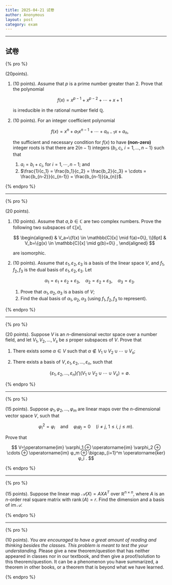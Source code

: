 ```yaml
---
title: 2025-04-21 试卷
author: Anonymous
layout: post
category: exam
---
```


---

## 试卷

{% pro %}

(20points).

1. (10 points). Assume that $p$ is a prime number greater than 2. Prove that the polynomial  

    $$
    f (x) = x^{p-1} + x^{p-2} + \cdots + x + 1
    $$

    is irreducible in the rational number field $ℚ$.

2. (10 points). For an integer coefficient polynomial

    $$
    f (x) = x^{n} + a_1 x^{n-1} + \cdots + a_{n-1} x + a_{n},
    $$

    the sufficient and necessary condition for $f (x)$ to have **(non-zero)** integer roots is that there are $2(n-1)$ integers $\{ b_i, c_i , \  i = 1, \ldots, n-1\}$ such that

    1. $a_i = b_i  +  c_i$, for $i = 1, \cdots, n-1$; and
    2. $\frac{1}{c_1} = \frac{b_1}{c_2} =  \frac{b_2}{c_3} = \cdots =  \frac{b_{n-2}}{c_{n-1}} =  \frac{b_{n-1}}{a_{n}}$.

{% endpro %}

---

{% pro %}

(20 points).  

1. (10 points). Assume that $a,b ∈ ℂ$ are two complex numbers. Prove the following two subspaces of $ℂ[x]$,  

    $$
    \begin{aligned}
    & V_a=\{f(x) \in \mathbb{C}[x] \mid f(a)=0\}, \\[6pt]
    & V_b=\{g(x) \in \mathbb{C}[x] \mid g(b)=0\} ,
    \end{aligned}
    $$

    are isomorphic.
2. (10 points). Assume that $ε_1, ε_2, ε_3$ is a basis of the linear space $V$, and $f_1, f_2, f_3$ is the dual basis of $ε_1, ε_2, ε_3$. Let  

    $$
    α_1=ε_1+ε_2+ε_3,\quad {α}_2=ε_2+ε_3,\quad {α}_3=ε_3.
    $$

   1. Prove that $α_1, α_2, α_3$ is a basis of $V$;
   2. Find the dual basis of $α_1, α_2, α_3$ (using $f_1, f_2, f_3$ to represent).

{% endpro %}

---

{% pro %}

(20 points). Suppose $V$ is an $n$-dimensional vector space over a number field, and let $V_1, V_2, \ldots, V_s$ be $s$ proper subspaces of $V$. Prove that

1. There exists some $α ∈ V$ such that $α ∉ V_1 ∪ V_2 ∪ \cdots ∪ V_s$;

2. There exists a basis of $V, ε _1, ε _2, \ldots, ε _n$, such that

   $$
   \left\{ε _1, ε _2, \ldots, ε _n\right\} ⋂ \left(V_1 ∪  V_2 ∪  \cdots ∪  V_s\right)=∅.
   $$

{% endpro %}

---

{% pro %}

(15 points). Suppose $φ _1, φ _2, \ldots, φ_m$ are linear maps over the $n$-dimensional vector space $V$, such that  

$$
φ _i^2 = φ _i\quad  \text{and}\quad  φ _i φ _j = 0 \quad (i ≠ j, \ 1 ≤ i, \ j ≤ m).
$$

Prove that

$$
V=\operatorname{im} \varphi_1 ⊕ \operatorname{im} \varphi_2 ⊕ \cdots ⊕ \operatorname{im} φ_m ⊕ \bigcap_{i=1}^m \operatorname{ker} φ_i .
$$

{% endpro %}

---

{% pro %}

(15 points). Suppose the linear map $𝒜 (X)=AXA^T$ over $ℝ^{n × n}$, where $A$ is an $n$-order real square matrix with $\operatorname{rank}(A) = r$. Find the dimension and a basis of $\operatorname{im} 𝒜$.  

{% endpro %}

---

{% pro %}

(10 points). *You are encouraged to have a great amount of reading and thinking besides the classes. This problem is meant to test the your understanding.*
Please give a new theorem/question that has neither appeared in classes nor in our textbook, and then give a proof/solution to this theorem/question.
It can be a phenomenon you have summarized, a theorem in other books, or a theorem that is beyond what we have learned.

{% endpro %}

